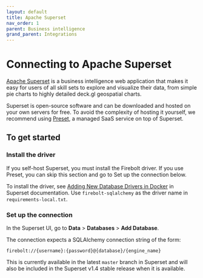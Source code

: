 ```yaml
---
layout: default
title: Apache Superset
nav_order: 1
parent: Business intelligence
grand_parent: Integrations
---
```


# Connecting to Apache Superset

[Apache Superset](https://superset.apache.org) is a business intelligence web application that makes it easy for users of all skill sets to explore and visualize their data, from simple pie charts to highly detailed deck.gl geospatial charts.&#x20;

Superset is open-source software and can be downloaded and hosted on your own servers for free. To avoid the complexity of hosting it yourself, we recommend using [Preset](https://preset.io), a managed SaaS service on top of Superset.

## To get started

### Install the driver

If you self-host Superset, you must install the Firebolt driver. If you use Preset, you can skip this section and go to Set up the connection below.&#x20;

To install the driver, see [Adding New Database Drivers in Docker](https://superset.apache.org/docs/databases/dockeradddrivers) in Superset documentation. Use `firebolt-sqlalchemy` as the driver name in `requirements-local.txt`.

### Set up the connection

In the Superset UI, go to **Data** > **Databases** > **Add Database**.&#x20;

The connection expects a SQLAlchemy connection string of the form:

```
firebolt://{username}:{password}@{database}/{engine_name}
```

This is currently available in the latest `master` branch in Superset and will also be included in the Superset v1.4 stable release when it is available.
